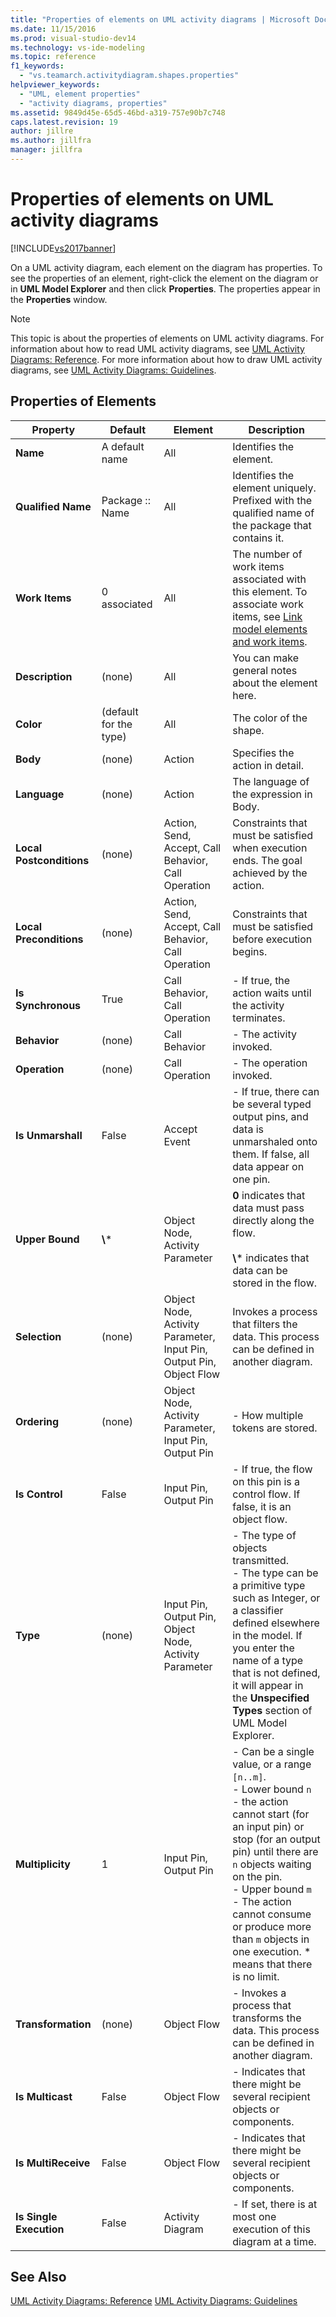 ```yaml
---
title: "Properties of elements on UML activity diagrams | Microsoft Docs"
ms.date: 11/15/2016
ms.prod: visual-studio-dev14
ms.technology: vs-ide-modeling
ms.topic: reference
f1_keywords:
  - "vs.teamarch.activitydiagram.shapes.properties"
helpviewer_keywords:
  - "UML, element properties"
  - "activity diagrams, properties"
ms.assetid: 9849d45e-65d5-46bd-a319-757e90b7c748
caps.latest.revision: 19
author: jillre
ms.author: jillfra
manager: jillfra
---
```

# Properties of elements on UML activity diagrams
[!INCLUDE[vs2017banner](../includes/vs2017banner.md)]

On a UML activity diagram, each element on the diagram has properties. To see the properties of an element, right-click the element on the diagram or in **UML Model Explorer** and then click **Properties**. The properties appear in the **Properties** window.

> [!NOTE]
> This topic is about the properties of elements on UML activity diagrams. For information about how to read UML activity diagrams, see [UML Activity Diagrams: Reference](../modeling/uml-activity-diagrams-reference.md). For more information about how to draw UML activity diagrams, see [UML Activity Diagrams: Guidelines](../modeling/uml-activity-diagrams-guidelines.md).

## Properties of Elements

|         Property         |        Default         |                               Element                               |                                                                                                                                                                Description                                                                                                                                                                 |
|--------------------------|------------------------|---------------------------------------------------------------------|--------------------------------------------------------------------------------------------------------------------------------------------------------------------------------------------------------------------------------------------------------------------------------------------------------------------------------------------|
|         **Name**         |     A default name     |                                 All                                 |                                                                                                                                                          Identifies the element.                                                                                                                                                           |
|    **Qualified Name**    |    Package :: Name     |                                 All                                 |                                                                                                                     Identifies the element uniquely. Prefixed with the qualified name of the package that contains it.                                                                                                                     |
|      **Work Items**      |      0 associated      |                                 All                                 |                                                                                The number of work items associated with this element. To associate work items, see [Link model elements and work items](../modeling/link-model-elements-and-work-items.md).                                                                                |
|     **Description**      |         (none)         |                                 All                                 |                                                                                                                                             You can make general notes about the element here.                                                                                                                                             |
|        **Color**         | (default for the type) |                                 All                                 |                                                                                                                                                          The color of the shape.                                                                                                                                                           |
|         **Body**         |         (none)         |                               Action                                |                                                                                                                                                      Specifies the action in detail.                                                                                                                                                       |
|       **Language**       |         (none)         |                               Action                                |                                                                                                                                                  The language of the expression in Body.                                                                                                                                                   |
| **Local Postconditions** |         (none)         |         Action, Send, Accept, Call Behavior, Call Operation         |                                                                                                                          Constraints that must be satisfied when execution ends. The goal achieved by the action.                                                                                                                          |
| **Local Preconditions**  |         (none)         |         Action, Send, Accept, Call Behavior, Call Operation         |                                                                                                                                        Constraints that must be satisfied before execution begins.                                                                                                                                         |
|    **Is Synchronous**    |          True          |                    Call Behavior, Call Operation                    |                                                                                                                                        -   If true, the action waits until the activity terminates.                                                                                                                                        |
|       **Behavior**       |         (none)         |                            Call Behavior                            |                                                                                                                                                         -   The activity invoked.                                                                                                                                                          |
|      **Operation**       |         (none)         |                           Call Operation                            |                                                                                                                                                         -   The operation invoked.                                                                                                                                                         |
|    **Is Unmarshall**     |         False          |                            Accept Event                             |                                                                                                       -   If true, there can be several typed output pins, and data is unmarshaled onto them. If false, all data appear on one pin.                                                                                                        |
|     **Upper Bound**      |        **\\**\*        |                   Object Node, Activity Parameter                   |                                                                                                      **0** indicates that data must pass directly along the flow.<br /><br /> **\\**\* indicates that data can be stored in the flow.                                                                                                      |
|      **Selection**       |         (none)         | Object Node, Activity Parameter, Input Pin, Output Pin, Object Flow |                                                                                                                          Invokes a process that filters the data. This process can be defined in another diagram.                                                                                                                          |
|       **Ordering**       |         (none)         |       Object Node, Activity Parameter, Input Pin, Output Pin        |                                                                                                                                                    -   How multiple tokens are stored.                                                                                                                                                     |
|      **Is Control**      |         False          |                        Input Pin, Output Pin                        |                                                                                                                            -   If true, the flow on this pin is a control flow. If false, it is an object flow.                                                                                                                            |
|         **Type**         |         (none)         |       Input Pin, Output Pin, Object Node, Activity Parameter        |                              -   The type of objects transmitted.<br />-   The type can be a primitive type such as Integer, or a classifier defined elsewhere in the model. If you enter the name of a type that is not defined, it will appear in the **Unspecified Types** section of UML Model Explorer.                               |
|     **Multiplicity**     |           1            |                        Input Pin, Output Pin                        | -   Can be a single value, or a range `[n..m]`.<br />-   Lower bound `n` - the action cannot start (for an input pin) or stop (for an output pin) until there are `n` objects waiting on the pin.<br />-   Upper bound `m` - The action cannot consume or produce more than `m` objects in one execution. \* means that there is no limit. |
|    **Transformation**    |         (none)         |                             Object Flow                             |                                                                                                                      -   Invokes a process that transforms the data. This process can be defined in another diagram.                                                                                                                       |
|     **Is Multicast**     |         False          |                             Object Flow                             |                                                                                                                                 -   Indicates that there might be several recipient objects or components.                                                                                                                                 |
|   **Is MultiReceive**    |         False          |                             Object Flow                             |                                                                                                                                 -   Indicates that there might be several recipient objects or components.                                                                                                                                 |
| **Is Single Execution**  |         False          |                          Activity Diagram                           |                                                                                                                                   -   If set, there is at most one execution of this diagram at a time.                                                                                                                                    |

## See Also
 [UML Activity Diagrams: Reference](../modeling/uml-activity-diagrams-reference.md)
 [UML Activity Diagrams: Guidelines](../modeling/uml-activity-diagrams-guidelines.md)
